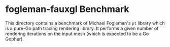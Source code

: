 # fogleman-fauxgl Benchmark

This directory contains a benchmark of Michael Fogleman's `pt` library which
is a pure-Go path tracing rendering library. It performs a given number of
rendering iterations on the input mesh (which is expected to be a Go Gopher).
